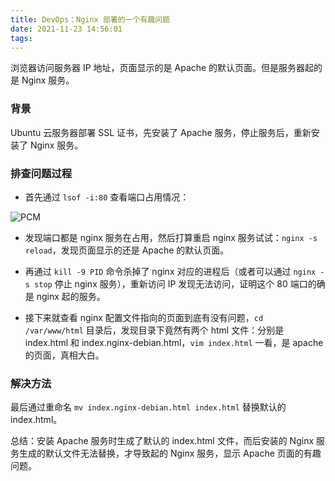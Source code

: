 ```yaml
---
title: DevOps：Nginx 部署的一个有趣问题
date: 2021-11-23 14:56:01
tags:
---
```



浏览器访问服务器 IP 地址，页面显示的是 Apache 的默认页面。但是服务器起的是 Nginx 服务。

<!-- more -->

### 背景

Ubuntu 云服务器部署 SSL 证书，先安装了 Apache 服务，停止服务后，重新安装了 Nginx 服务。

### 排查问题过程

- 首先通过 `lsof -i:80` 查看端口占用情况：

![PCM](/images/nginx-error/lsof.png)

- 发现端口都是 nginx 服务在占用，然后打算重启 nginx 服务试试：`nginx -s reload`，发现页面显示的还是 Apache 的默认页面。

- 再通过 `kill -9 PID` 命令杀掉了 nginx 对应的进程后（或者可以通过 `nginx -s stop` 停止 nginx 服务），重新访问 IP 发现无法访问，证明这个 80 端口的确是 nginx 起的服务。

- 接下来就查看 nginx 配置文件指向的页面到底有没有问题，`cd /var/www/html` 目录后，发现目录下竟然有两个 html 文件：分别是 index.html 和 index.nginx-debian.html，`vim index.html` 一看，是 apache 的页面，真相大白。

### 解决方法

最后通过重命名 `mv index.nginx-debian.html index.html` 替换默认的 index.html。

总结：安装 Apache 服务时生成了默认的 index.html 文件，而后安装的 Nginx 服务生成的默认文件无法替换，才导致起的 Nginx 服务，显示 Apache 页面的有趣问题。
